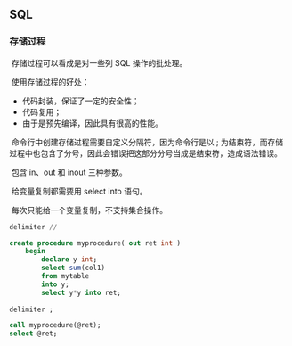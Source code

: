 ## SQL

### 存储过程

​	存储过程可以看成是对一些列 SQL 操作的批处理。

​	使用存储过程的好处：

- 代码封装，保证了一定的安全性；
- 代码复用；
- 由于是预先编译，因此具有很高的性能。

​    命令行中创建存储过程需要自定义分隔符，因为命令行是以 ; 为结束符，而存储过程中也包含了分号，因此会错误把这部分分号当成是结束符，造成语法错误。

​	包含 in、out 和 inout 三种参数。

​	给变量复制都需要用 select into 语句。

​	每次只能给一个变量复制，不支持集合操作。

```sql
delimiter //

create procedure myprocedure( out ret int )
	begin
		declare y int;
		select sum(col1)
		from mytable
		into y;
		select y*y into ret;
		
delimiter ;
```

```sql
call myprocedure(@ret);
select @ret;
```

